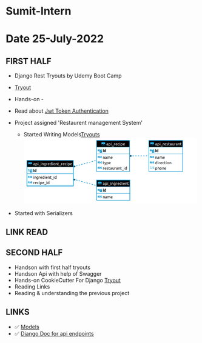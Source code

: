# Sumit-Intern

# Date 25-July-2022

## FIRST HALF

- Django Rest Tryouts by Udemy Boot Camp
- [Tryout](https://github.com/sp18-interns/Sumit-Intern/tree/main/Django_project/tryout_movie_db)
- Hands-on -
	
- Read about [Jwt Token Authentication](jwt.io) 
- Project assigned 'Restaurent management System'
 	- Started Writing Models[Tryouts](https://github.com/sp18-interns/Sumit-Intern/tree/main/restaurant)
![alt text](restaurant.png?raw=true)
- Started with Serializers


## LINK READ

## SECOND HALF
- Handson with first half tryouts
- Handson Api with help of Swagger
- Hands-on CookieCutter For Django [Tryout](https://github.com/sp18-interns/Sumit-Intern/tree/main/cookiecutter-django)
- Reading Links
- Reading & understanding the previous project


## LINKS 
- ✅ [Models](https://docs.djangoproject.com/en/4.0/intro/overview/#design-your-model)
- ✅ [Django Doc for api endpoints](https://www.django-rest-framework.org/tutorial/2-requests-and-responses/)
